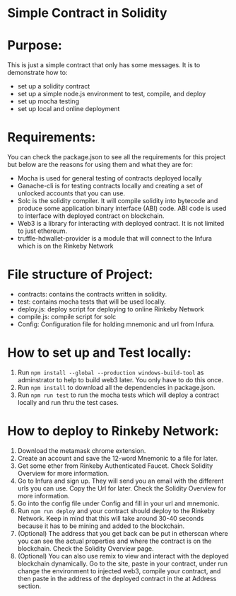 # Simple Contract in Solidity 

# Purpose:
This is just a simple contract that only has some messages. It is to demonstrate how to:
- set up a solidity contract
- set up a simple node.js environment to test, compile, and deploy
- set up mocha testing
- set up local and online deployment

# Requirements:
You can check the package.json to see all the requirements for this project but below are the reasons for using them and what they are for:
- Mocha is used for general testing of contracts deployed locally
- Ganache-cli is for testing contracts locally and creating a set of unlocked accounts that you can use.
- Solc is the solidity compiler. It will compile solidity into bytecode and produce some application binary interface (ABI) code. ABI code is used to interface with deployed contract on blockchain. 
- Web3 is a library for interacting with deployed contract. It is not limited to just ethereum. 
- truffle-hdwallet-provider is a module that will connect to the Infura which is on the Rinkeby Network

# File structure of Project:
- contracts: contains the contracts written in solidity. 
- test: contains mocha tests that will be used locally. 
- deploy.js: deploy script for deploying to online Rinkeby Network
- compile.js: compile script for solc 
- Config: Configuration file for holding mnemonic and url from Infura.

# How to set up and Test locally:
1. Run `npm install --global --production windows-build-tool` as adminstrator to help to build web3 later. You only have to do this once.
2. Run `npm install` to download all the dependencies in package.json.
3. Run `npm run test` to run the mocha tests which will deploy a contract locally and run thru the test cases. 

# How to deploy to Rinkeby Network:
1. Download the metamask chrome extension. 
2. Create an account and save the 12-word Mnemonic to a file for later.
3. Get some ether from Rinkeby Authenticated Faucet. Check Solidity Overview for more information.
4. Go to Infura and sign up. They will send you an email with the different urls you can use. Copy the Url for later. Check the Solidity Overview for more information.
5. Go into the config file under Config and fill in your url and mnemonic. 
6. Run `npm run deploy` and your contract should deploy to the Rinkeby Network. Keep in mind that this will take around 30-40 seconds because it has to be mining and added to the blockchain. 
7. (Optional) The address that you get back can be put in etherscan where you can see the actual properties and where the contract is on the blockchain. Check the Solidity Overview page. 
8. (Optional) You can also use remix to view and interact with the deployed blockchain dynamically. Go to the site, paste in your contract, under run change the environment to injected web3, compile your contract, and then paste in the address of the deployed contract in the at Address section.  
